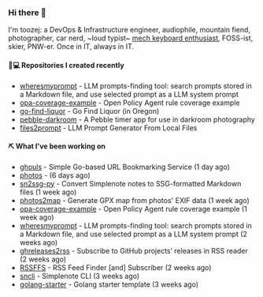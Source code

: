 ### Hi there 👋

I'm toozej: a DevOps & Infrastructure engineer, audiophile, mountain fiend, photographer, car nerd, ~loud typist~ [mech keyboard enthusiast](https://github.com/toozej/keebs), FOSS-ist, skier, PNW-er. Once in IT, always in IT.

#### 👨💻 Repositories I created recently

- [wheresmyprompt](https://github.com/toozej/wheresmyprompt) - LLM prompts-finding tool: search prompts stored in a Markdown file, and use selected prompt as a LLM system prompt
- [opa-coverage-example](https://github.com/toozej/opa-coverage-example) - Open Policy Agent rule coverage example
- [go-find-liquor](https://github.com/toozej/go-find-liquor) - Go Find Liquor (in Oregon)
- [pebble-darkroom](https://github.com/toozej/pebble-darkroom) - A Pebble timer app for use in darkroom photography
- [files2prompt](https://github.com/toozej/files2prompt) - LLM Prompt Generator From Local Files

#### ⛏️ What I've been working on

- [ghouls](https://github.com/toozej/ghouls) - Simple Go-based URL Bookmarking Service (1 day ago)
- [photos](https://github.com/toozej/photos) -  (6 days ago)
- [sn2ssg-py](https://github.com/toozej/sn2ssg-py) - Convert Simplenote notes to SSG-formatted Markdown files (1 week ago)
- [photos2map](https://github.com/toozej/photos2map) - Generate GPX map from photos' EXIF data (1 week ago)
- [opa-coverage-example](https://github.com/toozej/opa-coverage-example) - Open Policy Agent rule coverage example (1 week ago)
- [wheresmyprompt](https://github.com/toozej/wheresmyprompt) - LLM prompts-finding tool: search prompts stored in a Markdown file, and use selected prompt as a LLM system prompt (2 weeks ago)
- [ghreleases2rss](https://github.com/toozej/ghreleases2rss) - Subscribe to GitHub projects’ releases in RSS reader (2 weeks ago)
- [RSSFFS](https://github.com/toozej/RSSFFS) - RSS Feed Finder [and] Subscriber (2 weeks ago)
- [sncli](https://github.com/insanum/sncli) - Simplenote CLI (3 weeks ago)
- [golang-starter](https://github.com/toozej/golang-starter) - Golang starter template (3 weeks ago)
